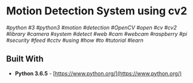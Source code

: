 # Motion Detection System using cv2
*#python* *#3* *#python3* *#motion* *#detection* *#OpenCV* *#open* *#cv* *#cv2* *#library* *#camera* *#system* *#detect* *#web* *#cam* 
*#webcam* *#raspberry* *#pi* *#security* *#feed* *#cctv* *#using* *#how* *#to* *#tutorial* *#learn*

## Built With

* **Python 3.6.5** - [https://www.python.org/](https://www.python.org/)
